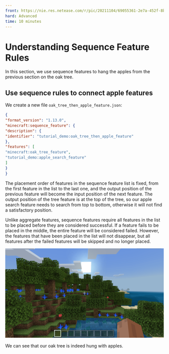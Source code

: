 ```yaml
--- 
front: https://nie.res.netease.com/r/pic/20211104/69055361-2e7a-452f-8b1a-f23e1262a03a.jpg 
hard: Advanced 
time: 10 minutes 
--- 
```

# Understanding Sequence Feature Rules 

In this section, we use sequence features to hang the apples from the previous section on the oak tree. 

## Use sequence rules to connect apple features 

We create a new file `oak_tree_then_apple_feature.json`: 

```json 
{ 
"format_version": "1.13.0", 
"minecraft:sequence_feature": { 
"description": { 
"identifier": "tutorial_demo:oak_tree_then_apple_feature" 
}, 
"features": [ 
"minecraft:oak_tree_feature", 
"tutorial_demo:apple_search_feature" 
] 
} 
} 
``` 

The placement order of features in the sequence feature list is fixed, from the first feature in the list to the last one, and the output position of the previous feature will become the input position of the next feature. The output position of the tree feature is at the top of the tree, so our apple search feature needs to search from top to bottom, otherwise it will not find a satisfactory position. 

Unlike aggregate features, sequence features require all features in the list to be placed before they are considered successful. If a feature fails to be placed in the middle, the entire feature will be considered failed. However, the features that have been placed in the list will not disappear, but all features after the failed features will be skipped and no longer placed. 

![](./images/16.8_apple_tree_in-game.png) 

We can see that our oak tree is indeed hung with apples.